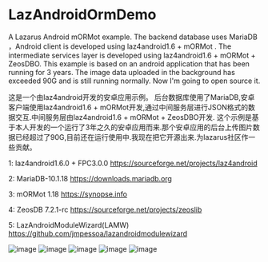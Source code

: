 # LazAndroidOrmDemo
A Lazarus Android mORMot example.
The backend database uses MariaDB ，Android client is developed using laz4android1.6 + mORMot .
The intermediate services layer is developed using laz4android1.6 + mORMot + ZeosDBO.
This example is based on an android application that has been running for 3 years. The image data uploaded in the background has exceeded 90G and is still running normally.
Now I'm going to open source it.

这是一个由laz4android开发的安卓应用示例。
后台数据库使用了MariaDB,安卓客户端使用laz4android1.6 + mORMot开发,通过中间服务层进行JSON格式的数据交互.中间服务层由laz4android1.6 + mORMot + ZeosDBO开发.
这个示例是基于本人开发的一个运行了3年之久的安卓应用而来.那个安卓应用的后台上传图片数据已经超过了90G,目前还在运行使用中.我现在把它开源出来.为lazarus社区作一些贡献。

1: laz4android1.6.0 + FPC3.0.0
https://sourceforge.net/projects/laz4android

2: MariaDB-10.1.18
https://downloads.mariadb.org

3: mORMot 1.18
https://synopse.info

4: ZeosDB 7.2.1-rc
https://sourceforge.net/projects/zeoslib

5: LazAndroidModuleWizard(LAMW)
https://github.com/jmpessoa/lazandroidmodulewizard

![image](https://github.com/shenxh/LazAndroidOrmDemo/blob/master/screenshots/20190411_221426.png)
![image](https://github.com/shenxh/LazAndroidOrmDemo/blob/master/screenshots/20190411_221444.png)
![image](https://github.com/shenxh/LazAndroidOrmDemo/blob/master/screenshots/20190411_221452.png)
![image](https://github.com/shenxh/LazAndroidOrmDemo/blob/master/screenshots/20190411_221501.png)
![image](https://github.com/shenxh/LazAndroidOrmDemo/blob/master/screenshots/20190411_221515.png)

